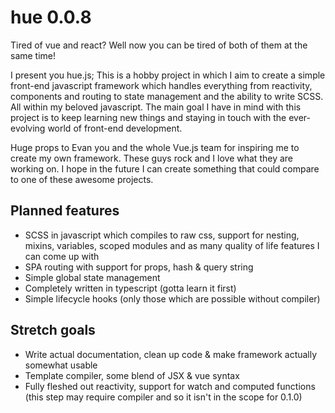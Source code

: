 # hue 0.0.8

Tired of vue and react? Well now you can be tired of both of them at the same time!

I present you hue.js; This is a hobby project in which I aim to create a simple front-end javascript framework which handles everything from reactivity, components and routing to state management and the ability to write SCSS. All within my beloved javascript. The main goal I have in mind with this project is to keep learning new things and staying in touch with the ever-evolving world of front-end development.

Huge props to Evan you and the whole Vue.js team for inspiring me to create my own framework. These guys rock and I love what they are working on. I hope in the future I can create something that could compare to one of these awesome projects.

## Planned features

- SCSS in javascript which compiles to raw css, support for nesting, mixins, variables, scoped modules and as many quality of life features I can come up with
- SPA routing with support for props, hash & query string
- Simple global state management
- Completely written in typescript (gotta learn it first)
- Simple lifecycle hooks (only those which are possible without compiler)

## Stretch goals

- Write actual documentation, clean up code & make framework actually somewhat usable
- Template compiler, some blend of JSX & vue syntax
- Fully fleshed out reactivity, support for watch and computed functions (this step may require compiler and so it isn't in the scope for 0.1.0)
